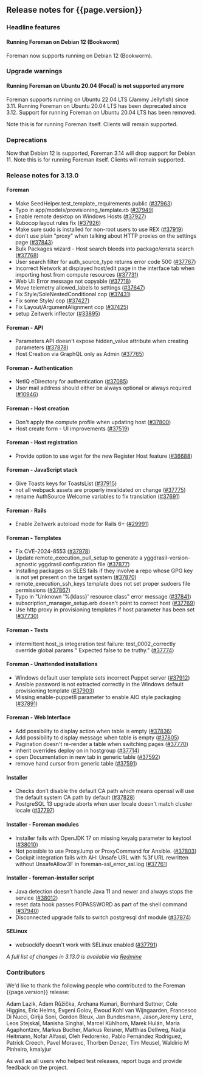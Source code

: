 ## Release notes for {{page.version}}

### Headline features

#### Running Foreman on Debian 12 (Bookworm)

Foreman now supports running on Debian 12 (Bookworm).

### Upgrade warnings

#### Running Foreman on Ubuntu 20.04 (Focal) is not supported anymore

Foreman supports running on Ubuntu 22.04 LTS (Jammy Jellyfish) since 3.11.
Running Foreman on Ubuntu 20.04 LTS has been deprecated since 3.12.
Support for running Foreman on Ubuntu 20.04 LTS has been removed.

Note this is for running Foreman itself.
Clients will remain supported.

### Deprecations

Now that Debian 12 is supported, Foreman 3.14 will drop support for Debian 11.
Note this is for running Foreman itself.
Clients will remain supported.

### Release notes for 3.13.0
#### Foreman
* Make SeedHelper.test_template_requirements public ([#37963](https://projects.theforeman.org/issues/37963))
* Typo in app/models/provisioning_template.rb ([#37949](https://projects.theforeman.org/issues/37949))
* Enable remote desktop on Windows Hosts ([#37927](https://projects.theforeman.org/issues/37927))
* Rubocop layout rules fix ([#37926](https://projects.theforeman.org/issues/37926))
* Make sure sudo is installed for non-root users to use REX ([#37919](https://projects.theforeman.org/issues/37919))
* don't use plain "proxy" when talking about HTTP proxies on the settings page ([#37843](https://projects.theforeman.org/issues/37843))
* Bulk Packages wizard - Host search bleeds into package/errata search ([#37768](https://projects.theforeman.org/issues/37768))
* User search filter for auth_source_type returns error code 500 ([#37767](https://projects.theforeman.org/issues/37767))
* Incorrect Network at displayed host/edit page in the interface tab when importing host from compute resources  ([#37731](https://projects.theforeman.org/issues/37731))
* Web UI: Error message not copyable ([#37718](https://projects.theforeman.org/issues/37718))
* Move telemetry allowed_labels to settings ([#37647](https://projects.theforeman.org/issues/37647))
* Fix Style/SoleNestedConditional cop ([#37431](https://projects.theforeman.org/issues/37431))
* Fix some Style/ cop ([#37427](https://projects.theforeman.org/issues/37427))
* Fix Layout/ArgumentAlignment cop ([#37425](https://projects.theforeman.org/issues/37425))
* setup Zeitwerk inflector ([#33895](https://projects.theforeman.org/issues/33895))

#### Foreman - API
* Parameters API doesn't expose hidden_value attribute when creating parameters ([#37878](https://projects.theforeman.org/issues/37878))
* Host Creation via GraphQL only as Admin ([#37765](https://projects.theforeman.org/issues/37765))

#### Foreman - Authentication
* NetIQ eDirectory for authentication ([#37085](https://projects.theforeman.org/issues/37085))
* User mail address should either be always optional or always required ([#10946](https://projects.theforeman.org/issues/10946))

#### Foreman - Host creation
* Don't apply the compute profile when updating host ([#37800](https://projects.theforeman.org/issues/37800))
* Host create form - UI improvements ([#37519](https://projects.theforeman.org/issues/37519))

#### Foreman - Host registration
* Provide option to use wget for the new Register Host feature ([#36688](https://projects.theforeman.org/issues/36688))

#### Foreman - JavaScript stack
* Give Toasts keys for ToastsList ([#37915](https://projects.theforeman.org/issues/37915))
* not all webpack assets are properly invalidated on change ([#37775](https://projects.theforeman.org/issues/37775))
* rename AuthSource Welcome variables to fix translation ([#37691](https://projects.theforeman.org/issues/37691))

#### Foreman - Rails
* Enable Zeitwerk autoload mode for Rails 6+ ([#29991](https://projects.theforeman.org/issues/29991))

#### Foreman - Templates
* Fix CVE-2024-8553 ([#37978](https://projects.theforeman.org/issues/37978))
* Update remote_execution_pull_setup to generate a yggdrasil-version-agnostic yggdrasil configuration file ([#37877](https://projects.theforeman.org/issues/37877))
* Installing packages on SLES fails if they involve a repo whose GPG key is not yet present on the target system ([#37870](https://projects.theforeman.org/issues/37870))
* remote_execution_ssh_keys template does not set proper sudoers file permissions ([#37867](https://projects.theforeman.org/issues/37867))
* Typo in "Unknown '%{klass}' resource class" error message ([#37841](https://projects.theforeman.org/issues/37841))
* subscription_manager_setup.erb doesn't point to correct host ([#37769](https://projects.theforeman.org/issues/37769))
* Use http proxy in provisioning templates if host parameter has been set ([#37730](https://projects.theforeman.org/issues/37730))

#### Foreman - Tests
* intermittent host_js integeration test failure:  test_0002_correctly override global params " Expected false to be truthy." ([#37774](https://projects.theforeman.org/issues/37774))

#### Foreman - Unattended installations
* Windows default user template sets incorrect Puppet server ([#37912](https://projects.theforeman.org/issues/37912))
* Ansible password is not extracted correctly in the Windows default provisioning template ([#37903](https://projects.theforeman.org/issues/37903))
* Missing enable-puppet8 parameter to enable AIO style packaging ([#37891](https://projects.theforeman.org/issues/37891))

#### Foreman - Web Interface
* Add possibility to display action when table is empty ([#37836](https://projects.theforeman.org/issues/37836))
* Add possibility to display message when table is empty ([#37805](https://projects.theforeman.org/issues/37805))
* Pagination doesn't re-render a table when switching pages ([#37770](https://projects.theforeman.org/issues/37770))
* inherit overrides deploy on in hostgroup ([#37714](https://projects.theforeman.org/issues/37714))
* open Documentation in new tab in generic table ([#37592](https://projects.theforeman.org/issues/37592))
* remove hand cursor from generic table ([#37591](https://projects.theforeman.org/issues/37591))

#### Installer
* Checks don’t disable the default CA path which means openssl will use the default system CA path by default ([#37828](https://projects.theforeman.org/issues/37828))
* PostgreSQL 13 upgrade aborts when user locale doesn't match cluster locale ([#37797](https://projects.theforeman.org/issues/37797))

#### Installer - Foreman modules
* Installer fails with OpenJDK 17 on missing keyalg parameter to keytool ([#38010](https://projects.theforeman.org/issues/38010))
* Not possible to use ProxyJump or ProxyCommand for Ansible. ([#37803](https://projects.theforeman.org/issues/37803))
* Cockpit integration fails with AH: Unsafe URL with %3f URL rewritten without UnsafeAllow3F in foreman-ssl_error_ssl.log ([#37761](https://projects.theforeman.org/issues/37761))

#### Installer - foreman-installer script
* Java detection doesn't handle Java 11 and newer and always stops the service ([#38012](https://projects.theforeman.org/issues/38012))
* reset data hook passes PGPASSWORD as part of the shell command ([#37940](https://projects.theforeman.org/issues/37940))
* Disconnected upgrade fails to switch postgresql dnf module ([#37874](https://projects.theforeman.org/issues/37874))

#### SELinux
* websockify doesn't work with SELinux enabled ([#37791](https://projects.theforeman.org/issues/37791))

*A full list of changes in 3.13.0 is available via [Redmine](https://projects.theforeman.org/issues?set_filter=1&sort=id%3Adesc&status_id=closed&f[]=cf_12&op[cf_12]=%3D&v[cf_12]=1880)*


### Contributors

We'd like to thank the following people who contributed to the Foreman {{page.version}} release:

Adam Lazik,
Adam Růžička,
Archana Kumari,
Bernhard Suttner,
Cole Higgins,
Eric Helms,
Evgeni Golov,
Ewoud Kohl van Wijngaarden,
Francesco Di Nucci,
Girija Soni,
Gordon Bleux,
Jan Bundesmann,
Jason,Jeremy Lenz,
Leos Stejskal,
Manisha Singhal,
Marcel Kühlhorn,
Marek Hulán,
Maria Agaphontzev,
Markus Bucher,
Markus Reisner,
Matthias Dellweg,
Nadja Heitmann,
Nofar Alfassi,
Oleh Fedorenko,
Pablo Fernández Rodríguez,
Patrick Creech,
Pavel Moravec,
Thorben Denzer,
Tim Meusel,
Waldirio M Pinheiro,
kmalyjur

As well as all users who helped test releases, report bugs and provide feedback on the project.
